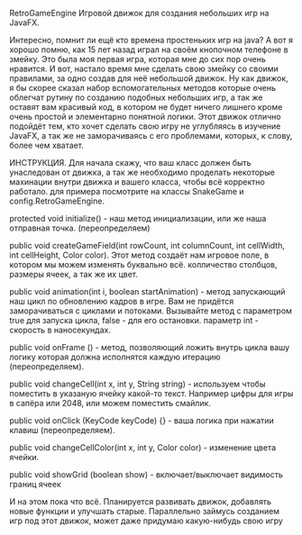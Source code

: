 RetroGameEngine
Игровой движок для создания небольших игр на JavaFX.

Интересно, помнит ли ещё кто времена простеньких игр на java? А вот я хорошо помню, как 15 лет назад играл на своём кнопочном телефоне в змейку. Это была моя первая игра, которая мне до сих пор очень нравится. И вот, настало время мне сделать свою змейку со своими правилами, за одно создав для неё небольшой движок. Ну как движок, я бы скорее сказал набор вспомогательных методов которые очень облегчат рутину по созданию подобных небольших игр, а так же оставят вам красивый код, в котором не будет ничего лишнего кроме очень простой и элементарно понятной логики. Этот движок отлично подойдёт тем, кто хочет сделать свою игру не углубляясь в изучение JavaFX, а так же не заморачиваясь с его проблемами, которых, к слову, более чем хватает.

ИНСТРУКЦИЯ. Для начала скажу, что ваш класс должен быть унаследован от движка, а так же необходимо проделать некоторые махинации внутри движка и вашего класса, чтобы всё корректно работало. для примера посмотрите на классы SnakeGame и config.RetroGameEngine.

protected void initialize() - наш метод инициализации, или же наша отправная точка. (переопределяем)

public void createGameField(int rowCount, int columnCount, int cellWidth, int cellHeight, Color color). Этот метод создаёт нам игровое поле, в котором мы можем изменять буквально всё. колличество столбцов, размеры ячеек, а так же их цвет.

public void animation(int i, boolean startAnimation) - метод запускающий наш цикл по обновлению кадров в игре. Вам не придётся заморачиваться с циклами и потоками. Вызывайте метод с параметром true для запуска цикла, false - для его остановки. параметр int - скорость в наносекундах.

public void onFrame () - метод, позволяющий ложить внутрь цикла вашу логику которая должна исполнятся каждую итерацию (переопределяем).

public void changeCell(int x, int y, String string) - используем чтобы поместить в указаную ячейку какой-то текст. Например цифры для игры в сапёра или 2048, или можем поместить смайлик.

public void onClick (KeyCode keyCode) {} - ваша логика при нажатии клавиш (переопределяем).

public void changeCellColor(int x, int y, Color color) - изменение цвета ячейки.

public void showGrid (boolean show) - включает/выключает видимость границ ячеек

И на этом пока что всё. Планируется развивать движок, добавлять новые функции и улучшать старые. Параллельно займусь созданием игр под этот движок, может даже придумаю какую-нибудь свою игру